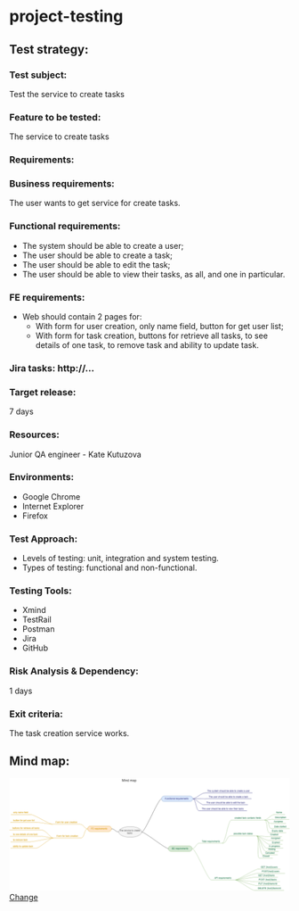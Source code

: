 # project-testing

## Test strategy:

### Test subject:
Test the service to create tasks

### Feature to be tested: 
The service to create tasks

### Requirements: 
### Business requirements: 
The user wants to get service for create tasks.
### Functional requirements:
* The system should be able to create a user;
* The user should be able to create a task;
*	The user should be able to edit the task;
* The user should be able to view their tasks, as all, and one in particular.
### FE requirements:
* Web should contain 2 pages for:
	- With form for user creation, only name field, button for get user list;
	- With form for task creation, buttons for retrieve all tasks, to see details of one task, to remove task and ability to update task.
### Jira tasks:  http://...

### Target release: 
7 days

### Resources: 
Junior QA engineer - Kate Kutuzova

### Environments: 
* Google Chrome
* Internet Explorer
* Firefox

### Test Approach:
*	Levels of testing: unit, integration and system  testing.
*	Types of testing: functional and non-functional.

### Testing Tools: 
* Xmind
* TestRail
* Postman
* Jira
* GitHub

### Risk Analysis & Dependency: 
1 days

### Exit criteria: 
The task creation service works.


## Mind map:

![](https://github.com/KutuzovaEkaterina/project-testing/blob/master/Mind%20map.png)
[Change](https://www.draw.io/?lightbox=1&highlight=0000ff&edit=_blank&layers=1&nav=1#R7Z1bc6O4EoB%2FjR89hRDXx8ltdqpmzuZksrW7j8TINrUYvIBzOb%2F%2BSCBso5Yd4iAZ22QuAYExSK1P3a1WM8LXi9dvWbCc%2F0xDEo9MI3wd4ZuRaZqe4dFfrOSNl2BsVyWzLAqrMrQp%2BBX9j%2FBCg5euopDkjROLNI2LaNksnKRJQiZFoyzIsvSledo0jZvfugxmBBT8mgQxLP0zCot5VerZxqb8NxLN5vU3I4MfWQT1ybwgnwdh%2BrJVhG9H%2BDpL06LaWrxek5jVXl0v1efudhxd31hGkqLNB5wnM5w6YWA4EzvEvj3mV3gO4hV%2F2Mc5YTdKsudoQsqaZjWbkaAo94L8n5w%2FS%2FFWVxD9EtoWdOfqZR4V5NcymLAjL1QeaNm8WMR0D9HNII5mCd2e0PslGS2gTVYEUcK2yxMyMlllefRMHkheyYFBS4uMkDvaalEy4%2BdNozi%2BTuM0K28AT232h5bnRZb%2BQ7aOOOUP%2BwT9pq3y6oeWwyqs64RkBXndKuJV%2Bo2kC1Jkb%2FQUfhQbTvWRt1oAuHy%2FbKQFmbxsviUpNu8ZARfQ2frSmzakG7wZWzapBZr0bpVMiihNAva5jPy7ijKyoI8LG%2FKd5svSVRKSsG7MbML7qm3I2pZVYER70Vd%2BYBGFIfuilo1eNWXd4covXBUpP4Ht5vQ%2BK4mw2shIGBBvOpHKyMQjT1MoIwb9KWWnAxmxsd%2BQkbGNoIy4BpQRbCiQERvICOzTIWUg36WPHRVvDyQOmBjdbo7Qugyy4itjLD0tSRNWRpJQKMnJbFFVHWItS1v7eS1F5DUq%2Ftra%2Fps1%2Fxeb7928cmkod974zs72yNNVNiH7WUfveEaK%2FZ2HPfzeVs3KunhuDhCyJuIfvU8jeqsbaagJUQ%2BJTvMK1XPwDwntvL6Lw5re2UX8t7wgi3KMSld0gDSNJ1YcPMVwFAjovxUdIj7KDzr8LdkR2nJFFMQPdLAOklkpSEW65I0bk2nBN5%2FSokgXNSV4n2AHlqxmyrqyr%2Bhf2kWu0cimd3BN91C9R%2F9Kevu6V2%2FzgQvquwyr74ihsKCouS5P3MhsngTLx7RquOq228FOQJsEZjvQFFKWl3Bn3TTIi7JyMnpqQh88qG6DP1yz%2FCEtAv65vV2qPeJc12oizvMA4kxHgjhTBeLc%2FiBujwjuaNUgmczTrBSjm60GLi%2FG0SC0MW%2F7w8hotSCjo4eMY7OpS41Ny9XGRgR1pwqOFezaopEpyQMaj47GTpAmam0ORJqtC2moR2rbx5mmDk1Ik9YmDG%2BmoZFMu9S2d8lEwog9QjEnA5nOiUyOQCYTf4FeB9PSxqaT1rcUskmX3oSRoDh5GunkHUqn54i8VHSKstEu9%2BIAqFMElNUcLn0IJ222IPIHOO3rt8rhZAlsQkgfnOq23naI344u2BE%2BnRJnInWE37j%2BlWFAUVyXd8AFhN2GLCBkAjIgrMsRbuL%2BkOGwft7Gq10%2FlHolxPG%2FND3b3rpAR1eXzH2lGXNqT9Nso46UzhrmUTtFRWPTR09Y0egSKGMbNyVOwhNtLhqzzy6aw%2FG%2Bl0D1I%2B5HkCYfzRjbloAgbOlEEDSFGgiqPDADgs4LQZbX1Gls95gM6rO1c1QG6TJ3IIMQ0gohIABXF23xhDbxQksmjp75hOXGt%2BN0FR5mu03rd93rj2Lx9MjgkbpCZHBYtwa9Uvb2F5eScmcrXIjtbuKFyr06YKhfQUaarDHsGU09yBfkaQeB4IWc5oWQJ1yoelolKIPq1Nf7759kWS%2BUqA15TliJ6hKTHhLE1bMlM1pSUCpRo%2FqsRb07bO0aAOUARb3BZxs1TpMW5wB5bIfPTibUDCB8j2nx6fjtAXydg%2B8D8ZcdMNK1BLPCg%2FFI%2BgiJ4OqRM0CkOnDVvVr9dJslan6qyGU53%2BI%2FJng5%2Bw2Tx4fvP3781%2Fh9bEJ69Ucu3nVAdDdE1tv7BkhBFt4VPHmFt7I6LDXChnCTSfaBVsYYmYKZIUKrOzNjby02xNaJi8rfkNDtGdtOk5hVWxIsWBTLNCIssqU6jX7t9pl18VO2KTnBAfsc3b1gyJV0vN3uXlO0rCUOHaRoFJaLLvT4DcRVSlx8TOK6TeL65qHENYSpU8FFrRq40Bf5tKK4SEb1bBmr2%2FW0fRzlxQDQMwFoU%2FBcEwJU1XyZXBRh5MgAUKUAtdsA1FMFUCzOzznCVVoz1EfCpagBrpeiMOSkomi%2BxmhGvyIiz2XwdXnB042zHlgKWerCyWaIU08rTuFypVPC6YfBeBiAu8Spe1ScigxEfrtgh3cjxU0k3I5qmMJlTOU6lZwweIaEwiBmXE2n7L%2FkpNfUDSiFKLVFQbZgDgNpmhZ1KIUz4ANKlaLUPyZKHU9UJ81DUWoLouxqdqfCCfQSpRlZpM8DOM8MnKYgaxJsavWI4j7PTSrAZocAxKYqtolRsesVoB9nmzBV5ArrCRWzDUN%2Fe%2FAUxVSCRnxh82oZbjImDpQ7F8rt8vVsc05VzgW5JEL1sMpFFK5lz%2BBVW%2FqD2HTlaXp%2BLjxu6FOi69cr4Os5ergaX6%2BDCEPlsD%2FD8%2BHRlXzYNr74jtne4qE79ySLaM2W0vax4XzbTNlLiP1h64Zcfj455nseavLSUJboUvrsFoxEWqZ5HvEMJBUeqQQVZGDi5TGxmaAEWZJoc61judVnm%2BXTUFRhy7wLv7r9jgI%2FR%2FBlYyHdt2r4wTnt%2F5RBawPoLgp0CNnCKAy1P1WpmOSC2eckCZqX1nTJOjXhZsjwRZ90nRX1o24bJCb%2FEWOFFbttLDgtfUPySRYtTzYXwwDGz4BRyFEnye7rawVjn5NonqgC6EAFcI%2BZrIKeYkqsluG6nUFPsoSamsCzhAyq4OURDzdtEsk8nVY%2FoHXWfsDjEE%2Fi79NMPBAOZrSLru0KeTZ0%2B91Us3GllLC5kQF8lw0%2BZEhWThs60WefpbevQ5DZatxyiAJKTFKqVyOzTdDyt6%2FLqHy4KmpgoNOF0ckUkiJLXHRaLVG7z2nCTlMvq3v90fQyOrwBvUxZTkJ5FcAZies6WGVA3oUhD0y%2FQuRpNUXt85yVOCryrJbIsxSpeoYLFnT4enPh2HDKgXvfBuZdHvPqz4hLMo7GvGHCoXPmtZ1wUMc859jMg07d0r4dkHeJyBMs23r2awt5WtdTOtA3PCDvk8jzj408T0Seaeh16TnQmfudpTFaZuksI%2FkQXXx54ENNXc%2BUvOdMq0vPgV7nAXyfA1%2Fd648HPh%2BCT69Lz4GO4j%2BDiHX4AXkXhzxDDHiH5q1eXa%2FPWd1OFHn42Mg7vq4HHcXXQTIh8WDfXh7zDF9Q8449jeH0OfXaiTLPPjbzsJjiD%2BRFU8086Ci%2BjtN8IN4FEs9tTtyaDnzZpV4tr88Z0k6UeO7FE8%2BFfuKb2x%2B3j%2BxFmiP3ap7SjubS0jueS%2FcuGlh4fBZ2AjghB6llS5KZyRbMWooA555lpHD%2Fkpa%2Fi0VXEs8ifz1d50T06zavhRIJw2nrNbiGEAkPXguqeBGuC50y9388DlQ9d6raliDAGl9dJxfE8wz46x1W36dlG%2FSqUTRdIXGpZRyIVd8WLqQ5264LDfT733%2FtwupA1DMkKvYlCaz0EnWwxLXnMD%2BcqK4SonqOaLljXzCMWjPVFRPPYE%2FIH6iaqjCS8dvtANWzhmpzHMe18b0NVVMnVD3oiDoHqJ6pmuorgaqPBam0DlVTPZHNetVUT2L8MzV1G6fsdY8DTs8Fp54guJLM0%2FViYz04Haz%2B08GppyaloW8IOD30neW%2BI1xIN07Pc%2F3WmQqzo0aYRY0V48OEGRmCNFNt4Yuz9ePrfcmKByOZJMbXoC2ckbYgZMzGpmSOQK%2FxJctP58QFr4iG0Dn%2FrtL6wLiqw6%2F0BOQtXzcH6daM%2Ff4ZJSE9uKCSya9H76%2B6ZHUCEGlar0VTijPWcMFTTKTCeANbs5aqSrKBTJWif5XTXkOb%2B7HsB2Orm6bFZhMtY9mLFTtaDkN3s5RV9gZGFADzn2lI2Bn%2FBw%3D%3D)
